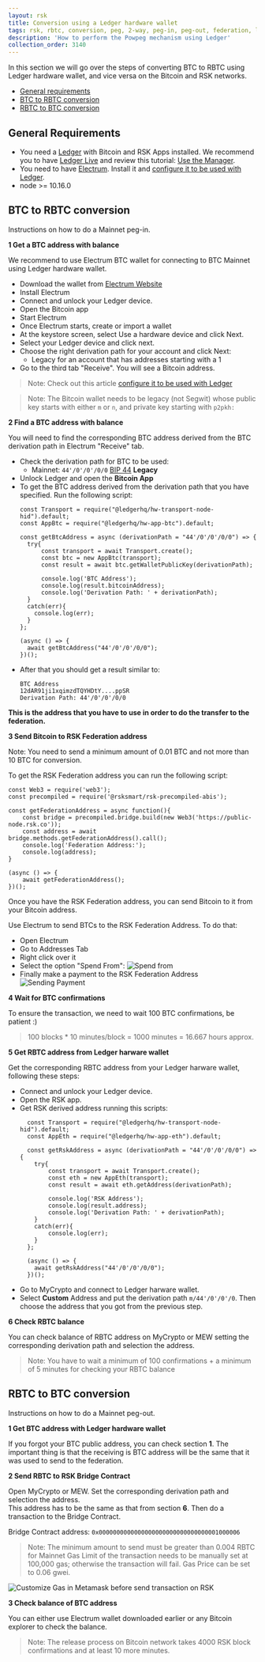 ```yaml
---
layout: rsk
title: Conversion using a Ledger hardware wallet
tags: rsk, rbtc, conversion, peg, 2-way, peg-in, peg-out, federation, ledger
description: 'How to perform the Powpeg mechanism using Ledger'
collection_order: 3140
---
```


In this section we will go over the steps of converting BTC to RBTC using Ledger hardware wallet, and vice versa on the Bitcoin and RSK networks.

- [General requirements](#general-requirements)
- [BTC to RBTC conversion](#btc-to-rbtc-conversion)
- [RBTC to BTC conversion](#rbtc-to-btc-conversion)

## General Requirements

- You need a [Ledger](https://www.ledger.com/) with Bitcoin and
  RSK Apps installed. We recommend you to have
  [Ledger Live](https://www.ledger.com/pages/ledger-live)
  and review this tutorial:
  [Use the Manager](https://support.ledgerwallet.com/hc/en-us/articles/360006523674-Use-the-Manager).
- You need to have [Electrum](https://electrum.org/).
  Install it and [configure it to be used with Ledger](https://support.ledgerwallet.com/hc/en-us/articles/115005161925-Set-up-and-use-Electrum).
- node >= 10.16.0

## BTC to RBTC conversion

Instructions on how to do a Mainnet peg-in.

**1 Get a BTC address with balance**

We recommend to use Electrum BTC wallet for connecting to
BTC Mainnet using Ledger hardware wallet.

- Download the wallet from
  [Electrum Website](https://bitzuma.com/posts/a-beginners-guide-to-the-electrum-bitcoin-wallet/)
- Install Electrum
- Connect and unlock your Ledger device.
- Open the Bitcoin app
- Start Electrum
- Once Electrum starts, create or import a wallet
- At the keystore screen, select Use a hardware device and click Next.
- Select your Ledger device and click next.
- Choose the right derivation path for your account and click Next:
  - Legacy for an account that has addresses starting with a 1
- Go to the third tab "Receive". You will see a Bitcoin address.

> Note: Check out this article
> [configure it to be used with Ledger](https://support.ledgerwallet.com/hc/en-us/articles/)

> Note: The Bitcoin wallet needs to be legacy (not Segwit)
> whose public key starts with either `m` or `n`,
> and private key starting with `p2pkh:`

**2 Find a BTC address with balance**

You will need to find the corresponding BTC address derived
from the BTC derivation path in Electrum "Receive" tab.

- Check the derivation path for BTC to be used:
  - Mainnet: `44'/0'/0'/0/0`
    [BIP 44](https://github.com/bitcoin/bips/blob/master/bip-0044.mediawiki) **Legacy**
- Unlock Ledger and open the **Bitcoin App**
- To get the BTC address derived from the derivation path that you have specified. Run the following script:
  ```
  const Transport = require("@ledgerhq/hw-transport-node-hid").default;
  const AppBtc = require("@ledgerhq/hw-app-btc").default;

  const getBtcAddress = async (derivationPath = "44'/0'/0'/0/0") => {
    try{
        const transport = await Transport.create();
        const btc = new AppBtc(transport);
        const result = await btc.getWalletPublicKey(derivationPath);

        console.log('BTC Address');
        console.log(result.bitcoinAddress);
        console.log('Derivation Path: ' + derivationPath);
    }
    catch(err){
      console.log(err);
    }
  };

  (async () => {
    await getBtcAddress("44'/0'/0'/0/0");
  })();
  ```
- After that you should get a result similar to:
  ```
  BTC Address
  12dAR91ji1xqimzdTQYHDtY....ppSR
  Derivation Path: 44'/0'/0'/0/0
  ```

**This is the address that you have to use in order to do the transfer to the federation.**

**3 Send Bitcoin to RSK Federation address**

<div class="fade alert alert-warning show">
Note: You need to send a minimum amount of 0.01 BTC and
not more than 10 BTC for conversion.
</div>

To get the RSK Federation address you can run the following script:

```
const Web3 = require('web3');
const precompiled = require('@rsksmart/rsk-precompiled-abis');

const getFederationAddress = async function(){
    const bridge = precompiled.bridge.build(new Web3('https://public-node.rsk.co'));
    const address = await bridge.methods.getFederationAddress().call();
    console.log('Federation Address:');
    console.log(address);
}

(async () => {
    await getFederationAddress();
})();
```

Once you have the RSK Federation address, you can send Bitcoin to it from your Bitcoin address.

Use Electrum to send BTCs to the RSK Federation Address. To do that:

- Open Electrum
- Go to Addresses Tab
- Right click over it
- Select the option "Spend From":
  ![Spend from](/assets/img/rsk/peg-ledger/electrumSpendFromOption.png)
- Finally make a payment to the RSK Federation Address
  ![Sending Payment](/assets/img/rsk/peg-ledger/electrumSpendFrom.png)

**4 Wait for BTC confirmations**

To ensure the transaction, we need to wait 100 BTC confirmations, be patient :)

> 100 blocks \* 10 minutes/block = 1000 minutes = 16.667 hours approx.

**5 Get RBTC address from Ledger harware wallet**

Get the corresponding RBTC address from your Ledger harware wallet, following these steps:

- Connect and unlock your Ledger device.
- Open the RSK app.
- Get RSK derived address running this scripts:
  ```
    const Transport = require("@ledgerhq/hw-transport-node-hid").default;
    const AppEth = require("@ledgerhq/hw-app-eth").default;

    const getRskAddress = async (derivationPath = "44'/0'/0'/0/0") => {
      try{
          const transport = await Transport.create();
          const eth = new AppEth(transport);
          const result = await eth.getAddress(derivationPath);

          console.log('RSK Address');
          console.log(result.address);
          console.log('Derivation Path: ' + derivationPath);
      }
      catch(err){
          console.log(err);
      }
    };

    (async () => {
      await getRskAddress("44'/0'/0'/0/0");
    })();

  ```
- Go to MyCrypto and connect to Ledger harware wallet.
- Select **Custom** Address and put the derivation path `m/44'/0'/0'/0`.
  Then choose the address that you got from the previous step.

**6 Check RBTC balance**

You can check balance of RBTC address on MyCrypto or MEW setting the corresponding derivation path and selection the address.

> Note: You have to wait a minimum of 100 confirmations + a minimum of 5 minutes for checking your RBTC balance

## RBTC to BTC conversion

Instructions on how to do a Mainnet peg-out.

**1 Get BTC address with Ledger hardware wallet**

If you forgot your BTC public address, you can check section **1**.
The important thing is that the receiving is BTC address will be
the same that it was used to send to the federation.

**2 Send RBTC to RSK Bridge Contract**

Open MyCrypto or MEW.
Set the corresponding derivation path and selection the address. \
This address has to be the same as that from section **6**.
Then do a transaction to the Bridge Contract.

Bridge Contract address: `0x0000000000000000000000000000000001000006`

> Note: The minimum amount to send must be greater than 0.004 RBTC for Mainnet
> Gas Limit of the transaction needs to be manually set at 100,000 gas;
> otherwise the transaction will fail.
> Gas Price can be set to 0.06 gwei.

![Customize Gas in Metamask before send transaction on RSK](/dist/images/metamask-gas-limit.png)

**3 Check balance of BTC address**

You can either use Electrum wallet downloaded earlier or
any Bitcoin explorer to check the balance.

> Note: The release process on Bitcoin network takes
> 4000 RSK block confirmations and at least 10 more minutes.
